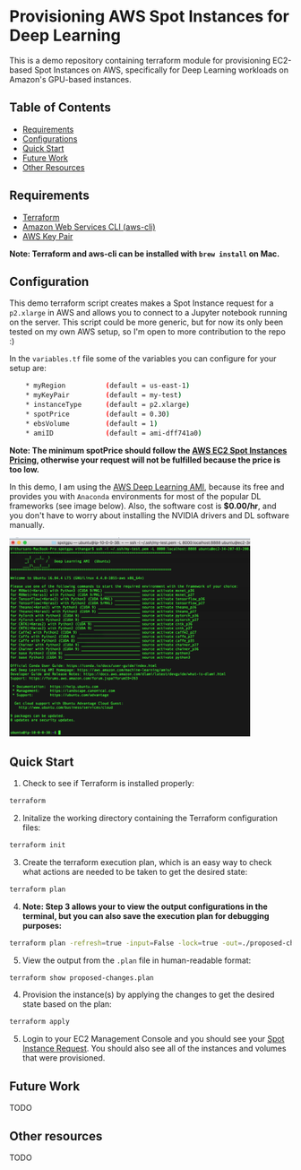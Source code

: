 # Provisioning AWS Spot Instances for Deep Learning

This is a demo repository containing terraform module for provisioning EC2-based Spot Instances on AWS, specifically for Deep Learning workloads on Amazon's GPU-based instances.

## Table of Contents
* [Requirements](#requirements)
* [Configurations](#configuration)
* [Quick Start](#quick-start)
* [Future Work](#future-work)
* [Other Resources](#other-resources)

## Requirements
* [Terraform](https://www.terraform.io/)
* [Amazon Web Services CLI (aws-cli)](https://aws.amazon.com/cli/)
* [AWS Key Pair](https://docs.aws.amazon.com/AWSEC2/latest/UserGuide/ec2-key-pairs.html#having-ec2-create-your-key-pair)

**Note: Terraform and aws-cli can be installed with `brew install` on Mac.**

## Configuration
This demo terraform script creates makes a Spot Instance request for a `p2.xlarge` in AWS and allows you to connect to a Jupyter notebook running on the server. This script could be more generic, but for now its only been tested on my own AWS setup, so I'm open to more contribution to the repo :)

In the `variables.tf` file some of the variables you can configure for your setup are:
```sh
    * myRegion          (default = us-east-1)
    * myKeyPair         (default = my-test)
    * instanceType      (default = p2.xlarge)
    * spotPrice         (default = 0.30)
    * ebsVolume         (default = 1)
    * amiID             (default = ami-dff741a0)
```

**Note: The minimum spotPrice should follow the [AWS EC2 Spot Instances Pricing](https://aws.amazon.com/ec2/spot/pricing/), otherwise your request will not be fulfilled because the price is too low.**

In this demo, I am using the [AWS Deep Learning AMI](https://aws.amazon.com/marketplace/pp/B077GCH38C), because its free and provides you with `Anaconda` environments for most of the popular DL frameworks (see image below). Also, the software cost is **$0.00/hr**, and you don't have to worry about installing the NVIDIA drivers and DL software manually.


<p align="left">
  <img src="images/deeplearning_ami.png" width="430" title="AWS Deep Learning AMI">
</p>


## Quick Start
1. Check to see if Terraform is installed properly:
```sh
terraform
```

2. Initalize the working directory containing the Terraform configuration files:
```sh
terraform init
```

3. Create the terraform execution plan, which is an easy way to check what actions are needed to be taken to get the desired state:
```sh
terraform plan
```
4. **Note: Step 3 allows your to view the output configurations in the terminal, but you can also save the execution plan for debugging purposes:**
```sh
terraform plan -refresh=true -input=False -lock=true -out=./proposed-changes.plan
```

5. View the output from the `.plan` file in human-readable format:
```sh
terraform show proposed-changes.plan
```

4. Provision the instance(s) by applying the changes to get the desired state based on the plan:
```sh
terraform apply
```

5. Login to your EC2 Management Console and you should see your [Spot Instance Request](https://docs.aws.amazon.com/AWSEC2/latest/UserGuide/spot-requests.html). You should also see all of the instances and  volumes that were provisioned.

## Future Work
TODO

## Other resources
TODO
